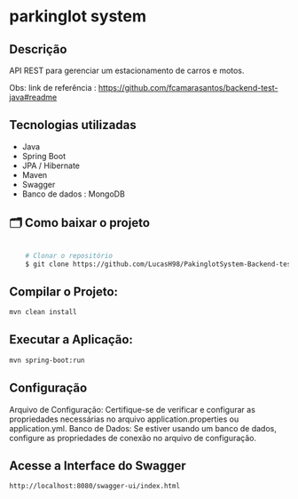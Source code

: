 # parkinglot system
## Descrição
API REST para gerenciar um estacionamento de carros e motos.

Obs: link de referência : https://github.com/fcamarasantos/backend-test-java#readme

## Tecnologias utilizadas
- Java
- Spring Boot
- JPA / Hibernate
- Maven
- Swagger
- Banco de dados : MongoDB

## 🗂 Como baixar o projeto


```bash

    # Clonar o repositório
    $ git clone https://github.com/LucasH98/PakinglotSystem-Backend-test
```

## Compilar o Projeto:

```bash
mvn clean install
```
## Executar a Aplicação:

```bash
mvn spring-boot:run
```
## Configuração
Arquivo de Configuração:
Certifique-se de verificar e configurar as propriedades necessárias no arquivo application.properties ou application.yml.
Banco de Dados: Se estiver usando um banco de dados, configure as propriedades de conexão no arquivo de configuração.

## Acesse a Interface do Swagger

```bash
http://localhost:8080/swagger-ui/index.html
```





